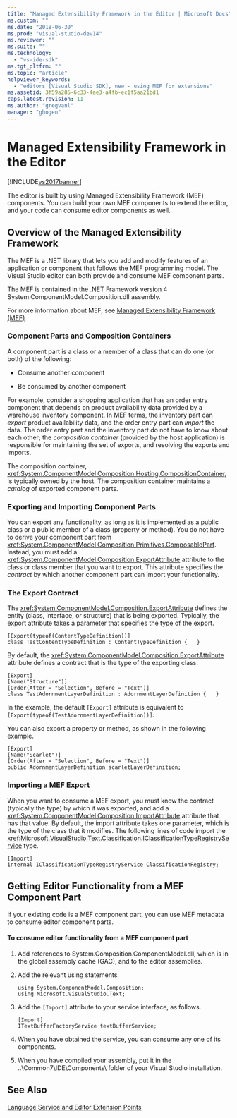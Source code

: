 ```yaml
---
title: "Managed Extensibility Framework in the Editor | Microsoft Docs"
ms.custom: ""
ms.date: "2018-06-30"
ms.prod: "visual-studio-dev14"
ms.reviewer: ""
ms.suite: ""
ms.technology: 
  - "vs-ide-sdk"
ms.tgt_pltfrm: ""
ms.topic: "article"
helpviewer_keywords: 
  - "editors [Visual Studio SDK], new - using MEF for extensions"
ms.assetid: 3f59a285-6c33-4ae3-a4fb-ec1f5aa21bd1
caps.latest.revision: 11
ms.author: "gregvanl"
manager: "ghogen"
---
```

# Managed Extensibility Framework in the Editor
[!INCLUDE[vs2017banner](../includes/vs2017banner.md)]

  
The editor is built by using Managed Extensibility Framework (MEF) components. You can build your own MEF components to extend the editor, and your code can consume editor components as well.  
  
## Overview of the Managed Extensibility Framework  
 The MEF is a .NET library that lets you add and modify features of an application or component that follows the MEF programming model. The Visual Studio editor can both provide and consume MEF component parts.  
  
 The MEF is contained in the .NET Framework version 4 System.ComponentModel.Composition.dll assembly.  
  
 For more information about MEF, see [Managed Extensibility Framework (MEF)](http://msdn.microsoft.com/library/6c61b4ec-c6df-4651-80f1-4854f8b14dde).  
  
### Component Parts and Composition Containers  
 A component part is a class or a member of a class that can do one (or both) of the following:  
  
-   Consume another component  
  
-   Be consumed by another component  
  
 For example, consider a shopping application that has an order entry component that depends on product availability data provided by a warehouse inventory component. In MEF terms, the inventory part can *export* product availability data, and the order entry part can *import* the data. The order entry part and the inventory part do not have to know about each other; the *composition container* (provided by the host application) is responsible for maintaining the set of exports, and resolving the exports and imports.  
  
 The composition container, <xref:System.ComponentModel.Composition.Hosting.CompositionContainer>, is typically owned by the host. The composition container maintains a *catalog* of exported component parts.  
  
### Exporting and Importing Component Parts  
 You can export any functionality, as long as it is implemented as a public class or a public member of a class (property or method). You do not have to derive your component part from <xref:System.ComponentModel.Composition.Primitives.ComposablePart>. Instead, you must add a <xref:System.ComponentModel.Composition.ExportAttribute> attribute to the class or class member that you want to export. This attribute specifies the *contract* by which another component part can import your functionality.  
  
### The Export Contract  
 The <xref:System.ComponentModel.Composition.ExportAttribute> defines the entity (class, interface, or structure) that is being exported. Typically, the export attribute takes a parameter that specifies the type of the export.  
  
```  
[Export(typeof(ContentTypeDefinition))]  
class TestContentTypeDefinition : ContentTypeDefinition {   }  
```  
  
 By default, the <xref:System.ComponentModel.Composition.ExportAttribute> attribute defines a contract that is the type of the exporting class.  
  
```  
[Export]  
[Name("Structure")]  
[Order(After = "Selection", Before = "Text")]  
class TestAdornmentLayerDefinition : AdornmentLayerDefinition {   }  
```  
  
 In the example, the default `[Export]` attribute is equivalent to `[Export(typeof(TestAdornmentLayerDefinition))]`.  
  
 You can also export a property or method, as shown in the following example.  
  
```  
[Export]  
[Name("Scarlet")]  
[Order(After = "Selection", Before = "Text")]  
public AdornmentLayerDefinition scarletLayerDefinition;  
```  
  
### Importing a MEF Export  
 When you want to consume a MEF export, you must know the contract (typically the type) by which it was exported, and add a <xref:System.ComponentModel.Composition.ImportAttribute> attribute that has that value. By default, the import attribute takes one parameter, which is the type of the class that it modifies. The following lines of code import the <xref:Microsoft.VisualStudio.Text.Classification.IClassificationTypeRegistryService> type.  
  
```  
[Import]  
internal IClassificationTypeRegistryService ClassificationRegistry;  
```  
  
## Getting Editor Functionality from a MEF Component Part  
 If your existing code is a MEF component part, you can use MEF metadata to consume editor component parts.  
  
#### To consume editor functionality from a MEF component part  
  
1.  Add references to System.Composition.ComponentModel.dll, which is in the global assembly cache (GAC), and to the editor assemblies.  
  
2.  Add the relevant using statements.  
  
    ```  
    using System.ComponentModel.Composition;  
    using Microsoft.VisualStudio.Text;  
    ```  
  
3.  Add the `[Import]` attribute to your service interface, as follows.  
  
    ```  
    [Import]  
    ITextBufferFactoryService textBufferService;  
    ```  
  
4.  When you have obtained the service, you can consume any one of its components.  
  
5.  When you have compiled your assembly, put it in the ..\Common7\IDE\Components\ folder of your Visual Studio installation.  
  
## See Also  
 [Language Service and Editor Extension Points](../extensibility/language-service-and-editor-extension-points.md)

